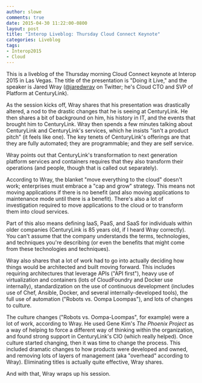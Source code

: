 ```yaml
---
author: slowe
comments: true
date: 2015-04-30 11:22:00-0800
layout: post
title: "Interop Liveblog: Thursday Cloud Connect Keynote"
categories: Liveblog
tags:
- Interop2015
- Cloud
---
```


This is a liveblog of the Thursday morning Cloud Connect keynote at Interop 2015 in Las Vegas. The title of the presentation is "Doing it Live," and the speaker is Jared Wray ([@jaredwray][link-1] on Twitter; he's Cloud CTO and SVP of Platform at CenturyLink).

As the session kicks off, Wray shares that his presentation was drastically altered, a nod to the drastic changes that he is seeing at CenturyLink. He then shares a bit of background on him, his history in IT, and the events that brought him to CenturyLink. Wray then spends a few minutes talking about CenturyLink and CenturyLink's services, which he insists "isn't a product pitch" (it feels like one). The key tenets of CenturyLink's offerings are that they are fully automated; they are programmable; and they are self service.

Wray points out that CenturyLink's transformation to next generation platform services and containers requires that they also transform their operations (and people, though that is called out separately).

According to Wray, the blanket "move everything to the cloud" doesn't work; enterprises must embrace a "cap and grow" strategy. This means not moving applications if there is no benefit (and also moving applications to maintenance mode until there is a benefit). There's also a lot of investigation required to move applications to the cloud or to transform them into cloud services.

Part of this also means defining IaaS, PaaS, and SaaS for individuals within older companies (CenturyLink is 85 years old, if I heard Wray correctly). You can't assume that the company understands the terms, technologies, and techniques you're describing (or even the benefits that might come from these technologies and techniques).

Wray also shares that a lot of work had to go into actually deciding how things would be architected and built moving forward. This includes requiring architectures that leverage APIs ("API first"), heavy use of virtualization and containers (lots of CloudFoundry and Docker use internally), standardization on the use of continuous development (includes use of Chef, Ansible, Docker, and several internally-developed tools), the full use of automation ("Robots vs. Oompa Loompas"), and lots of changes to culture.

The culture changes ("Robots vs. Oompa-Loompas", for example) were a lot of work, according to Wray. He used Gene Kim's _The Phoenix Project_ as a way of helping to force a different way of thinking within the organization, and found strong support in CenturyLink's CIO (which really helped). Once culture started changing, then it was time to change the process. This included dramatic changes to how products were developed and owned, and removing lots of layers of management (aka "overhead" according to Wray). Eliminating titles is actually quite effective, Wray shares.

And with that, Wray wraps up his session.


[link-1]: https://twitter.com/jaredwray
